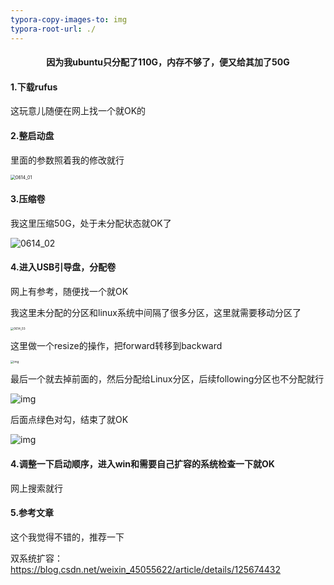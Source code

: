 ```yaml
---
typora-copy-images-to: img
typora-root-url: ./
---
```


<center><h4/>因为我ubuntu只分配了110G，内存不够了，便又给其加了50G</center>

#### 1.下载rufus

这玩意儿随便在网上找一个就OK的



#### 2.整启动盘

里面的参数照着我的修改就行

<img src="/img/0614_01.png" alt="0614_01" style="zoom:50%;" />

#### 3.压缩卷

我这里压缩50G，处于未分配状态就OK了

![0614_02](/img/0614_02.png)

#### 4.进入USB引导盘，分配卷

网上有参考，随便找一个就OK

我这里未分配的分区和linux系统中间隔了很多分区，这里就需要移动分区了

<img src="/img/0614_03.jpg" alt="0614_03" style="zoom: 33%;" />

这里做一个resize的操作，把forward转移到backward

<img src="/img/217c0fd631e6a883512b822c3ab2f6d7.jpg" alt="img" style="zoom: 33%;" />

最后一个就去掉前面的，然后分配给Linux分区，后续following分区也不分配就行

![img](/img/3c9577bea119c3df9393acb373d1520e.jpg)

后面点绿色对勾，结束了就OK

![img](/img/d2e3dde6dad3cba0960d3a456d667255.jpg)

#### 4.调整一下启动顺序，进入win和需要自己扩容的系统检查一下就OK

网上搜索就行

#### 5.参考文章

这个我觉得不错的，推荐一下

双系统扩容：https://blog.csdn.net/weixin_45055622/article/details/125674432

